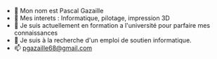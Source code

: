 - 👋 Mon nom est Pascal Gazaille
- 👀 Mes interets : Informatique, pilotage, impression 3D
- 🌱 Je suis actuellement en formation a l'université pour parfaire mes connaissances
- 💞️ Je suis à la recherche d'un emploi de soutien informatique.
- 📫 pgazaille68@gmail.com

<!---
PascalGazaille/PascalGazaille is a ✨ special ✨ repository because its `README.md` (this file) appears on your GitHub profile.
You can click the Preview link to take a look at your changes.
--->
